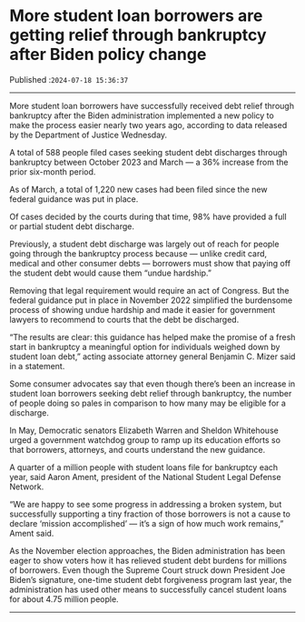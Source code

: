# More student loan borrowers are getting relief through bankruptcy after Biden policy change

Published :`2024-07-18 15:36:37`

---

More student loan borrowers have successfully received debt relief through bankruptcy after the Biden administration implemented a new policy to make the process easier nearly two years ago, according to data released by the Department of Justice Wednesday.

A total of 588 people filed cases seeking student debt discharges through bankruptcy between October 2023 and March — a 36% increase from the prior six-month period.

As of March, a total of 1,220 new cases had been filed since the new federal guidance was put in place.

Of cases decided by the courts during that time, 98% have provided a full or partial student debt discharge.

Previously, a student debt discharge was largely out of reach for people going through the bankruptcy process because — unlike credit card, medical and other consumer debts — borrowers must show that paying off the student debt would cause them “undue hardship.”

Removing that legal requirement would require an act of Congress. But the federal guidance put in place in November 2022 simplified the burdensome process of showing undue hardship and made it easier for government lawyers to recommend to courts that the debt be discharged.

“The results are clear: this guidance has helped make the promise of a fresh start in bankruptcy a meaningful option for individuals weighed down by student loan debt,” acting associate attorney general Benjamin C. Mizer said in a statement.

Some consumer advocates say that even though there’s been an increase in student loan borrowers seeking debt relief through bankruptcy, the number of people doing so pales in comparison to how many may be eligible for a discharge.

In May, Democratic senators Elizabeth Warren and Sheldon Whitehouse urged a government watchdog group to ramp up its education efforts so that borrowers, attorneys, and courts understand the new guidance.

A quarter of a million people with student loans file for bankruptcy each year, said Aaron Ament, president of the National Student Legal Defense Network.

“We are happy to see some progress in addressing a broken system, but successfully supporting a tiny fraction of those borrowers is not a cause to declare ‘mission accomplished’ — it’s a sign of how much work remains,” Ament said.

As the November election approaches, the Biden administration has been eager to show voters how it has relieved student debt burdens for millions of borrowers. Even though the Supreme Court struck down President Joe Biden’s signature, one-time student debt forgiveness program last year, the administration has used other means to successfully cancel student loans for about 4.75 million people.

---


